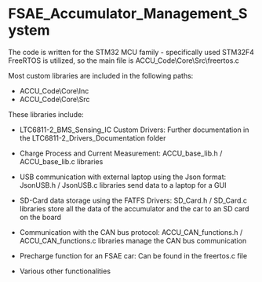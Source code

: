 # FSAE_Accumulator_Management_System
The code is written for the STM32 MCU family - specifically used STM32F4
FreeRTOS is utilized, so the main file is  ACCU_Code\Core\Src\freertos.c


Most custom libraries are included in the following paths:
- ACCU_Code\Core\Inc
- ACCU_Code\Core\Src


These libraries include:

* LTC6811-2_BMS_Sensing_IC Custom Drivers: Further documentation in the LTC6811-2_Drivers_Documentation folder

* Charge Process and Current Measurement: ACCU_base_lib.h / ACCU_base_lib.c libraries

* USB communication with external laptop using the Json format: JsonUSB.h / JsonUSB.c libraries send data to a laptop for a GUI

* SD-Card data storage using the FATFS Drivers: SD_Card.h / SD_Card.c libraries store all the data of the accumulator and the car to an SD card on the board

* Communication with the CAN bus protocol: ACCU_CAN_functions.h / ACCU_CAN_functions.c libraries manage the CAN bus communication 

* Precharge function for an FSAE car: Can be found in the freertos.c file
      
* Various other functionalities

